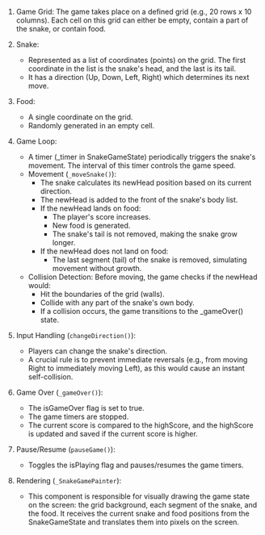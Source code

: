 

   1. Game Grid: The game takes place on a defined grid (e.g., 20 rows x 10 columns). Each cell on this grid can either be empty, contain a part of the snake, or
      contain food.


   2. Snake:
       * Represented as a list of coordinates (points) on the grid. The first coordinate in the list is the snake's head, and the last is its tail.
       * It has a direction (Up, Down, Left, Right) which determines its next move.


   3. Food:
       * A single coordinate on the grid.
       * Randomly generated in an empty cell.


   4. Game Loop:
       * A timer (_timer in SnakeGameState) periodically triggers the snake's movement. The interval of this timer controls the game speed.
       * Movement (`_moveSnake()`):
           * The snake calculates its newHead position based on its current direction.
           * The newHead is added to the front of the snake's body list.
           * If the newHead lands on food:
               * The player's score increases.
               * New food is generated.
               * The snake's tail is not removed, making the snake grow longer.
           * If the newHead does not land on food:
               * The last segment (tail) of the snake is removed, simulating movement without growth.
       * Collision Detection: Before moving, the game checks if the newHead would:
           * Hit the boundaries of the grid (walls).
           * Collide with any part of the snake's own body.
           * If a collision occurs, the game transitions to the _gameOver() state.


   5. Input Handling (`changeDirection()`):
       * Players can change the snake's direction.
       * A crucial rule is to prevent immediate reversals (e.g., from moving Right to immediately moving Left), as this would cause an instant self-collision.


   6. Game Over (`_gameOver()`):
       * The isGameOver flag is set to true.
       * The game timers are stopped.
       * The current score is compared to the highScore, and the highScore is updated and saved if the current score is higher.

   7. Pause/Resume (`pauseGame()`):
       * Toggles the isPlaying flag and pauses/resumes the game timers.


   8. Rendering (`_SnakeGamePainter`):
       * This component is responsible for visually drawing the game state on the screen: the grid background, each segment of the snake, and the food. It
         receives the current snake and food positions from the SnakeGameState and translates them into pixels on the screen.
